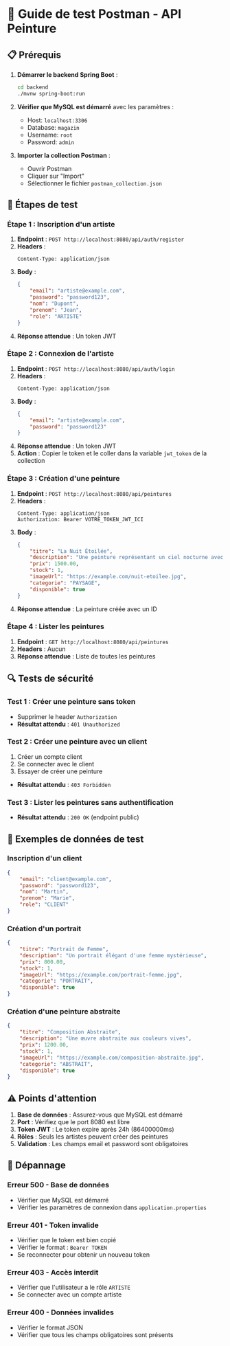 # 🎨 Guide de test Postman - API Peinture

## 📋 Prérequis

1. **Démarrer le backend Spring Boot** :
   ```bash
   cd backend
   ./mvnw spring-boot:run
   ```

2. **Vérifier que MySQL est démarré** avec les paramètres :
   - Host: `localhost:3306`
   - Database: `magazin`
   - Username: `root`
   - Password: `admin`

3. **Importer la collection Postman** :
   - Ouvrir Postman
   - Cliquer sur "Import"
   - Sélectionner le fichier `postman_collection.json`

## 🚀 Étapes de test

### **Étape 1 : Inscription d'un artiste**

1. **Endpoint** : `POST http://localhost:8080/api/auth/register`
2. **Headers** :
   ```
   Content-Type: application/json
   ```
3. **Body** :
   ```json
   {
       "email": "artiste@example.com",
       "password": "password123",
       "nom": "Dupont",
       "prenom": "Jean",
       "role": "ARTISTE"
   }
   ```
4. **Réponse attendue** : Un token JWT

### **Étape 2 : Connexion de l'artiste**

1. **Endpoint** : `POST http://localhost:8080/api/auth/login`
2. **Headers** :
   ```
   Content-Type: application/json
   ```
3. **Body** :
   ```json
   {
       "email": "artiste@example.com",
       "password": "password123"
   }
   ```
4. **Réponse attendue** : Un token JWT
5. **Action** : Copier le token et le coller dans la variable `jwt_token` de la collection

### **Étape 3 : Création d'une peinture**

1. **Endpoint** : `POST http://localhost:8080/api/peintures`
2. **Headers** :
   ```
   Content-Type: application/json
   Authorization: Bearer VOTRE_TOKEN_JWT_ICI
   ```
3. **Body** :
   ```json
   {
       "titre": "La Nuit Étoilée",
       "description": "Une peinture représentant un ciel nocturne avec des étoiles brillantes",
       "prix": 1500.00,
       "stock": 1,
       "imageUrl": "https://example.com/nuit-etoilee.jpg",
       "categorie": "PAYSAGE",
       "disponible": true
   }
   ```
4. **Réponse attendue** : La peinture créée avec un ID

### **Étape 4 : Lister les peintures**

1. **Endpoint** : `GET http://localhost:8080/api/peintures`
2. **Headers** : Aucun
3. **Réponse attendue** : Liste de toutes les peintures

## 🔍 Tests de sécurité

### **Test 1 : Créer une peinture sans token**
- Supprimer le header `Authorization`
- **Résultat attendu** : `401 Unauthorized`

### **Test 2 : Créer une peinture avec un client**
1. Créer un compte client
2. Se connecter avec le client
3. Essayer de créer une peinture
- **Résultat attendu** : `403 Forbidden`

### **Test 3 : Lister les peintures sans authentification**
- **Résultat attendu** : `200 OK` (endpoint public)

## 📝 Exemples de données de test

### **Inscription d'un client**
```json
{
    "email": "client@example.com",
    "password": "password123",
    "nom": "Martin",
    "prenom": "Marie",
    "role": "CLIENT"
}
```

### **Création d'un portrait**
```json
{
    "titre": "Portrait de Femme",
    "description": "Un portrait élégant d'une femme mystérieuse",
    "prix": 800.00,
    "stock": 1,
    "imageUrl": "https://example.com/portrait-femme.jpg",
    "categorie": "PORTRAIT",
    "disponible": true
}
```

### **Création d'une peinture abstraite**
```json
{
    "titre": "Composition Abstraite",
    "description": "Une œuvre abstraite aux couleurs vives",
    "prix": 1200.00,
    "stock": 1,
    "imageUrl": "https://example.com/composition-abstraite.jpg",
    "categorie": "ABSTRAIT",
    "disponible": true
}
```

## ⚠️ Points d'attention

1. **Base de données** : Assurez-vous que MySQL est démarré
2. **Port** : Vérifiez que le port 8080 est libre
3. **Token JWT** : Le token expire après 24h (86400000ms)
4. **Rôles** : Seuls les artistes peuvent créer des peintures
5. **Validation** : Les champs email et password sont obligatoires

## 🐛 Dépannage

### **Erreur 500 - Base de données**
- Vérifier que MySQL est démarré
- Vérifier les paramètres de connexion dans `application.properties`

### **Erreur 401 - Token invalide**
- Vérifier que le token est bien copié
- Vérifier le format : `Bearer TOKEN`
- Se reconnecter pour obtenir un nouveau token

### **Erreur 403 - Accès interdit**
- Vérifier que l'utilisateur a le rôle `ARTISTE`
- Se connecter avec un compte artiste

### **Erreur 400 - Données invalides**
- Vérifier le format JSON
- Vérifier que tous les champs obligatoires sont présents
